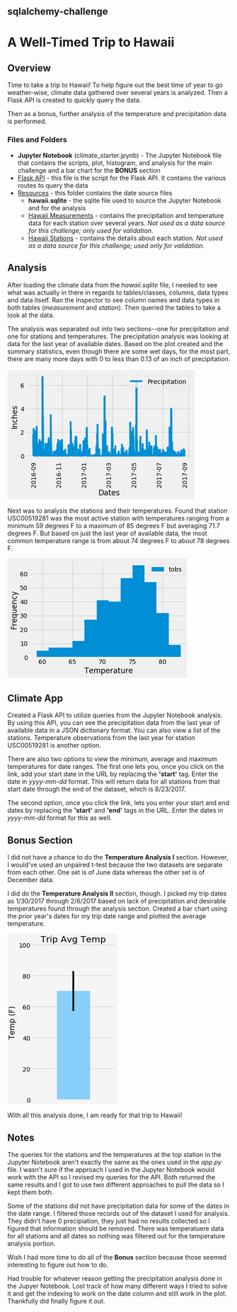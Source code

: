 ## sqlalchemy-challenge
# A Well-Timed Trip to Hawaii

## Overview

Time to take a trip to Hawaii! To help figure out the best time of year to go weather-wise, climate data gathered over several years is analyzed. Then a Flask API is created to quickly query the data.

Then as a bonus, further analysis of the temperature and precipitation data is performed.

### Files and Folders

* **Jupyter Notebook** (climate_starter.jpynb) - The Jupyter Notebook file that contains the scripts, plot, histogram, and analysis for the main challenge and a bar chart for the **BONUS** section
* [Flask API](app.py) - this file is the script for the Flask API. It contains the various routes to query the data
* [Resources](Resources/) - this folder contains the date source files
    * **hawaii.sqlite** - the sqlite file used to source the Jupyter Notebook and for the analysis
    * [Hawaii Measurements](Resources/hawaii_measurements.csv) - contains the precipitation and temperature data for each station over several years. *Not used as a data source for this challenge; only used for validation.*
    * [Hawaii Stations](Resources/hawaii_stations.csv) - contains the details about each station. *Not used as a data source for this challenge; used only for validation.*

## Analysis

After loading the climate data from the *hawaii.sqlite* file, I needed to see what was actually in there in regards to tables/classes, columns, data types and data itself. Ran the Inspector to see column names and data types in both tables (*measurement* and *station*). Then queried the tables to take a look at the data. 

The analysis was separated out into two sections--one for precipitation and one for stations and temperatures. The precipitation analysis was looking at data for the last year of available dates. Based on the plot created and the summary statistics, even though there are some wet days, for the most part, there are many more days with 0 to less than 0.13 of an inch of precipitation.

![precipitation_plot.png](images/precipitation_plot.PNG)

Next was to analysis the stations and their temperatures. Found that station USC00519281 was the most active station with temperatures ranging from a minimum 59 degrees F to a maximum of 85 degrees F but averaging 71.7 degrees F. But based on just the last year of available data, the most common temperature range is from about 74 degrees F to about 78 degrees F.

![temperature.png](images/temperature.PNG)

## Climate App

Created a Flask API to utilize queries from the Jupyter Notebook analysis. By using this API, you can see the precipitation data from the last year of available data in a JSON dictionary format. You can also view a list of the stations. Temperature observations from the last year for station USC00519281 is another option.

There are also two options to view the minimum, average and maximum temperatures for date ranges. The first one lets you, once you click on the link, add your start date in the URL by replacing the **'start'** tag. Enter the date in *yyyy-mm-dd* format. This will return data for all stations from that start date through the end of the dataset, which is 8/23/2017.

The second option, once you click the link, lets you enter your start and end dates by replacing the **'start'** and **'end'** tags in the URL. Enter the dates in *yyyy-mm-dd* format for this as well.

## Bonus Section

I did not have a chance to do the **Temperature Analysis I** section. However, I would've used an unpaired t-test because the two datasets are separate from each other. One set is of June data whereas the other set is of December data.

I did do the **Temperature Analysis II** section, though. I picked my trip dates as 1/30/2017 through 2/6/2017 based on lack of precipitation and desirable temperatures found through the analysis section. Created a bar chart using the prior year's dates for my trip date range and plotted the average temperature.

![trip_avg_temp.png](images/trip_avg_temp.PNG)

With all this analysis done, I am ready for that trip to Hawaii!

## Notes

The queries for the stations and the temperatures at the top station in the Jupyter Notebook aren't exactly the same as the ones used in the *app.py* file. I wasn't sure if the approach I used in the Jupyter Notebook would work with the API so I revised my queries for the API. Both returned the same results and I got to use two different approaches to pull the data so I kept them both.

Some of the stations did not have precipitation data for some of the dates in the date range. I filtered those records out of the dataset I used for analysis. They didn't have 0 precipiation, they just had no results collected so I figured that information should be removed. There was temperatuere data for all stations and all dates so nothing was filtered out for the temperature analysis portion.

Wish I had more time to do all of the **Bonus** section because those seemed interesting to figure out how to do.

Had trouble for whatever reason getting the precipitation analysis done in the Jupyer Notebook. Lost track of how many different ways I tried to solve it and get the indexing to work on the date column and still work in the plot. Thankfully did finally figure it out.